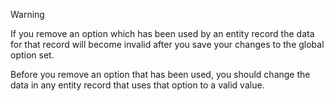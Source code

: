 > [!WARNING]
> If you remove an option which has been used by an entity record the data for that record will become invalid after you save your changes to the global option set.
>
>Before you remove an option that has been used, you should change the data in any entity record that uses that option to a valid value.